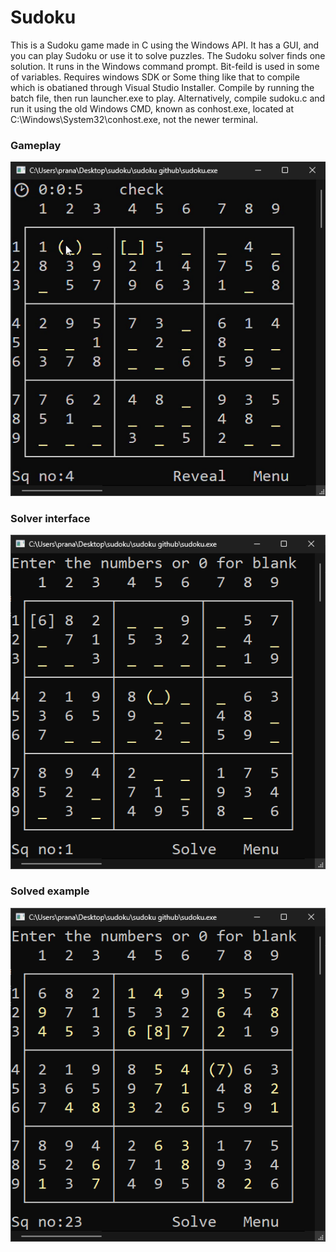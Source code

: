 # Sudoku
This is a Sudoku game made in C using the Windows API. It has a GUI, and you can play Sudoku or use it to solve puzzles. The Sudoku solver finds one solution. It runs in the Windows command prompt. Bit-feild is used in some of variables.
Requires windows SDK or Some thing like that to compile which is obatianed through Visual Studio Installer.
Compile by running the batch file, then run launcher.exe to play. Alternatively, compile sudoku.c and run it using the old Windows CMD, known as conhost.exe, located at C:\Windows\System32\conhost.exe, not the newer terminal.
### Gameplay
![gameplay](https://github.com/pranavgn12/Sudoku/blob/main/screenshots/play_mouse_shown.png)
### Solver interface
![Sudoku solver interface](https://github.com/pranavgn12/Sudoku/blob/main/screenshots/Play.png)
### Solved example
![solved](https://github.com/pranavgn12/Sudoku/blob/main/screenshots/Solver_solved.png)

